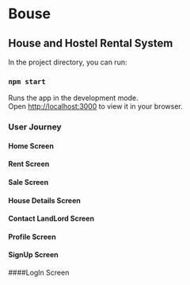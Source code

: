 # Bouse

## House and Hostel Rental System

In the project directory, you can run:

### `npm start`

Runs the app in the development mode.\
Open [http://localhost:3000](http://localhost:3000) to view it in your browser.

### User Journey

#### Home Screen 




#### Rent Screen





#### Sale Screen





#### House Details Screen 





#### Contact LandLord Screen


#### Profile Screen




#### SignUp Screen 





####LogIn Screen 

